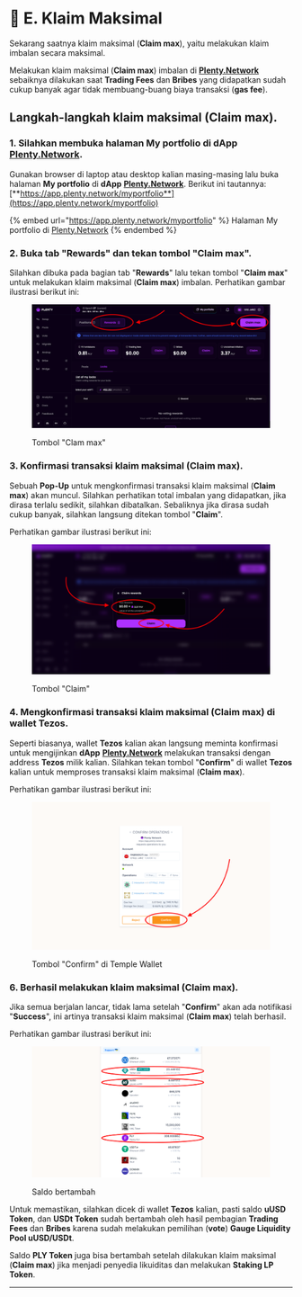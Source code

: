# 💩 E. Klaim Maksimal

Sekarang saatnya klaim maksimal (**Claim max**), yaitu melakukan klaim imbalan secara maksimal.

Melakukan klaim maksimal (**Claim max**) imbalan di [**Plenty.Network**](https://plenty.network/) sebaiknya dilakukan saat **Trading Fees** dan **Bribes** yang didapatkan sudah cukup banyak agar tidak membuang-buang biaya transaksi (**gas fee**).

## Langkah-langkah klaim maksimal (Claim max)**.**

### 1. Silahkan membuka halaman My portfolio di dApp [Plenty.Network](https://plenty.network/).

Gunakan browser di laptop atau desktop kalian masing-masing lalu buka halaman **My portfolio** di **dApp** [**Plenty.Network**](https://plenty.network/). Berikut ini tautannya: [**https://app.plenty.network/myportfolio**](https://app.plenty.network/myportfolio)

{% embed url="https://app.plenty.network/myportfolio" %}
Halaman My portfolio di [Plenty.Network](https://plenty.network/)
{% endembed %}

### 2. Buka tab "Rewards" dan tekan tombol "Claim max".

Silahkan dibuka pada bagian tab "**Rewards**" lalu tekan tombol "**Claim max**" untuk melakukan klaim maksimal (**Claim max**) imbalan. Perhatikan gambar ilustrasi berikut ini:

<figure><img src="../.gitbook/assets/Screen Shot 2023-07-10 at 18.02.35.png" alt=""><figcaption><p>Tombol "Clam max"</p></figcaption></figure>

### 3. Konfirmasi transaksi klaim maksimal (Claim max).

Sebuah **Pop-Up** untuk mengkonfirmasi transaksi klaim maksimal (**Claim max**) akan muncul. Silahkan perhatikan total imbalan yang didapatkan, jika dirasa terlalu sedikit, silahkan dibatalkan. Sebaliknya jika dirasa sudah cukup banyak, silahkan langsung ditekan tombol "**Claim**".

Perhatikan gambar ilustrasi berikut ini:

<figure><img src="../.gitbook/assets/Screen Shot 2023-07-10 at 18.03.31.png" alt=""><figcaption><p>Tombol "Claim"</p></figcaption></figure>

### 4. Mengkonfirmasi transaksi klaim maksimal (Claim max) di wallet Tezos.

Seperti biasanya, wallet **Tezos** kalian akan langsung meminta konfirmasi untuk mengijinkan **dApp** [**Plenty.Network**](https://plenty.network/) melakukan transaksi dengan address **Tezos** milik kalian. Silahkan tekan tombol "**Confirm**" di wallet **Tezos** kalian untuk memproses transaksi klaim maksimal (**Claim max**).

Perhatikan gambar ilustrasi berikut ini:

<figure><img src="../.gitbook/assets/Screen Shot 2023-07-10 at 18.04.38.png" alt=""><figcaption><p>Tombol "Confirm" di Temple Wallet</p></figcaption></figure>

### 6. Berhasil melakukan klaim maksimal (Claim max).

Jika semua berjalan lancar, tidak lama setelah "**Confirm**" akan ada notifikasi "**Success**", ini artinya transaksi klaim maksimal (**Claim max**) telah berhasil.

Perhatikan gambar ilustrasi berikut ini:

<figure><img src="../.gitbook/assets/Screen Shot 2023-07-10 at 18.05.50.png" alt=""><figcaption><p>Saldo bertambah</p></figcaption></figure>

Untuk memastikan, silahkan dicek di wallet **Tezos** kalian, pasti saldo **uUSD Token**, dan **USDt Token** sudah bertambah oleh hasil pembagian **Trading Fees** dan **Bribes** karena sudah melakukan pemilihan (**vote**) **Gauge Liquidity Pool uUSD/USDt**.

Saldo **PLY Token** juga bisa bertambah setelah dilakukan klaim maksimal (**Claim max**) jika menjadi penyedia likuiditas dan melakukan **Staking LP Token**.

***
